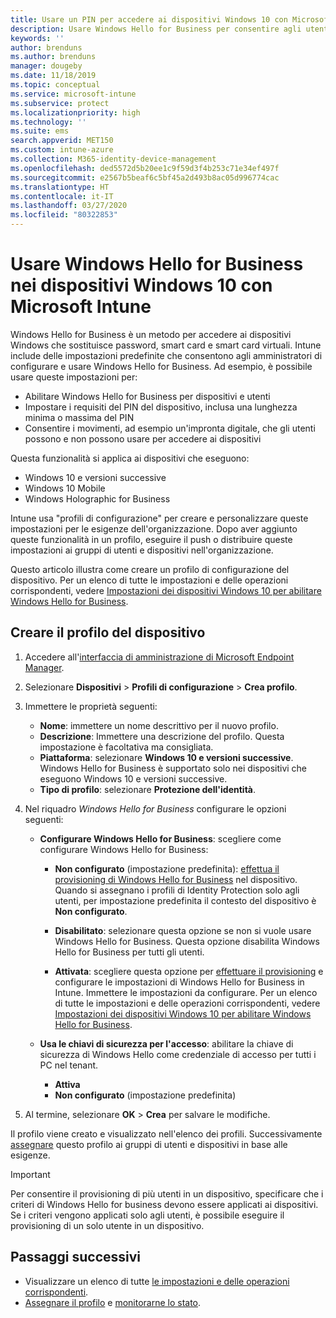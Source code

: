 ```yaml
---
title: Usare un PIN per accedere ai dispositivi Windows 10 con Microsoft Intune - Azure | Microsoft Docs
description: Usare Windows Hello for Business per consentire agli utenti di accedere ai dispositivi usando un PIN, un'impronta digitale e altro. Creare un profilo di configurazione di protezione dell'identità in Intune per i dispositivi Windows 10 con queste impostazioni e assegnare il profilo ai gruppi di utenti e ai gruppi di dispositivi.
keywords: ''
author: brenduns
ms.author: brenduns
manager: dougeby
ms.date: 11/18/2019
ms.topic: conceptual
ms.service: microsoft-intune
ms.subservice: protect
ms.localizationpriority: high
ms.technology: ''
ms.suite: ems
search.appverid: MET150
ms.custom: intune-azure
ms.collection: M365-identity-device-management
ms.openlocfilehash: ded5572d5b20ee1c9f59d3f4b253c71e34ef497f
ms.sourcegitcommit: e2567b5beaf6c5bf45a2d493b8ac05d996774cac
ms.translationtype: HT
ms.contentlocale: it-IT
ms.lasthandoff: 03/27/2020
ms.locfileid: "80322853"
---
```

# <a name="use-windows-hello-for-business-on-windows-10-devices-with-microsoft-intune"></a>Usare Windows Hello for Business nei dispositivi Windows 10 con Microsoft Intune

Windows Hello for Business è un metodo per accedere ai dispositivi Windows che sostituisce password, smart card e smart card virtuali. Intune include delle impostazioni predefinite che consentono agli amministratori di configurare e usare Windows Hello for Business. Ad esempio, è possibile usare queste impostazioni per:

- Abilitare Windows Hello for Business per dispositivi e utenti
- Impostare i requisiti del PIN del dispositivo, inclusa una lunghezza minima o massima del PIN
- Consentire i movimenti, ad esempio un'impronta digitale, che gli utenti possono e non possono usare per accedere ai dispositivi

Questa funzionalità si applica ai dispositivi che eseguono:

- Windows 10 e versioni successive
- Windows 10 Mobile
- Windows Holographic for Business

Intune usa "profili di configurazione" per creare e personalizzare queste impostazioni per le esigenze dell'organizzazione. Dopo aver aggiunto queste funzionalità in un profilo, eseguire il push o distribuire queste impostazioni ai gruppi di utenti e dispositivi nell'organizzazione.

Questo articolo illustra come creare un profilo di configurazione del dispositivo. Per un elenco di tutte le impostazioni e delle operazioni corrispondenti, vedere [Impostazioni dei dispositivi Windows 10 per abilitare Windows Hello for Business](identity-protection-windows-settings.md).

## <a name="create-the-device-profile"></a>Creare il profilo del dispositivo

1. Accedere all'[interfaccia di amministrazione di Microsoft Endpoint Manager](https://go.microsoft.com/fwlink/?linkid=2109431).

2. Selezionare **Dispositivi** > **Profili di configurazione** > **Crea profilo**.

3. Immettere le proprietà seguenti:

   - **Nome**: immettere un nome descrittivo per il nuovo profilo.
   - **Descrizione**: Immettere una descrizione del profilo. Questa impostazione è facoltativa ma consigliata.
   - **Piattaforma**: selezionare **Windows 10 e versioni successive**. Windows Hello for Business è supportato solo nei dispositivi che eseguono Windows 10 e versioni successive.
   - **Tipo di profilo**: selezionare **Protezione dell'identità**.

4. Nel riquadro *Windows Hello for Business* configurare le opzioni seguenti:

   - **Configurare Windows Hello for Business**: scegliere come configurare Windows Hello for Business:

     - **Non configurato** (impostazione predefinita): [effettua il provisioning di Windows Hello for Business](https://docs.microsoft.com/windows/security/identity-protection/hello-for-business/hello-how-it-works-provisioning) nel dispositivo. Quando si assegnano i profili di Identity Protection solo agli utenti, per impostazione predefinita il contesto del dispositivo è **Non configurato**.

     - **Disabilitato**: selezionare questa opzione se non si vuole usare Windows Hello for Business. Questa opzione disabilita Windows Hello for Business per tutti gli utenti.

     - **Attivata**: scegliere questa opzione per [effettuare il provisioning](https://docs.microsoft.com/windows/security/identity-protection/hello-for-business/hello-how-it-works-provisioning) e configurare le impostazioni di Windows Hello for Business in Intune. Immettere le impostazioni da configurare. Per un elenco di tutte le impostazioni e delle operazioni corrispondenti, vedere [Impostazioni dei dispositivi Windows 10 per abilitare Windows Hello for Business](identity-protection-windows-settings.md).

   - **Usa le chiavi di sicurezza per l'accesso**: abilitare la chiave di sicurezza di Windows Hello come credenziale di accesso per tutti i PC nel tenant.

     - **Attiva**
     - **Non configurato** (impostazione predefinita)

5. Al termine, selezionare **OK** > **Crea** per salvare le modifiche.

Il profilo viene creato e visualizzato nell'elenco dei profili. Successivamente [assegnare](../configuration/device-profile-assign.md) questo profilo ai gruppi di utenti e dispositivi in base alle esigenze.

> [!IMPORTANT]
> Per consentire il provisioning di più utenti in un dispositivo, specificare che i criteri di Windows Hello for business devono essere applicati ai dispositivi. Se i criteri vengono applicati solo agli utenti, è possibile eseguire il provisioning di un solo utente in un dispositivo.

<!--  Removing image as part of design review; retaining source until we known the disposition.

## Example of device restriction settings

In this high-level example, you'll create a device restriction policy that blocks the use of the built-in camera app on Android devices.

![How to disable the camera on Android devices](./media/identity-protection-configure/disable-android-camera.png)

-->

## <a name="next-steps"></a>Passaggi successivi

- Visualizzare un elenco di tutte [le impostazioni e delle operazioni corrispondenti](identity-protection-windows-settings.md).
- [Assegnare il profilo](../configuration/device-profile-assign.md) e [monitorarne lo stato](../configuration/device-profile-monitor.md).
